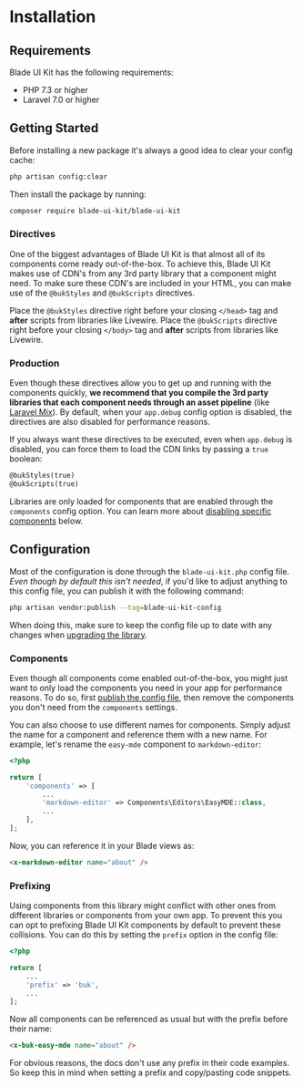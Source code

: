 # Installation

## Requirements

Blade UI Kit has the following requirements:

- PHP 7.3 or higher
- Laravel 7.0 or higher

## Getting Started

Before installing a new package it's always a good idea to clear your config cache:

```bash
php artisan config:clear
```

Then install the package by running:

```bash
composer require blade-ui-kit/blade-ui-kit
```

### Directives

One of the biggest advantages of Blade UI Kit is that almost all of its components come ready out-of-the-box. To achieve this, Blade UI Kit makes use of CDN's from any 3rd party library that a component might need. To make sure these CDN's are included in your HTML, you can make use of the `@bukStyles` and `@bukScripts` directives.

Place the `@bukStyles` directive right before your closing `</head>` tag and **after** scripts from libraries like Livewire. Place the `@bukScripts` directive right before your closing `</body>` tag and **after** scripts from libraries like Livewire.

### Production

Even though these directives allow you to get up and running with the components quickly, **we recommend that you compile the 3rd party libraries that each component needs through an asset pipeline** (like [Laravel Mix](https://github.com/JeffreyWay/laravel-mix)). By default, when your `app.debug` config option is disabled, the directives are also disabled for performance reasons. 

If you always want these directives to be executed, even when `app.debug` is disabled, you can force them to load the CDN links by passing a `true` boolean:

```html
@bukStyles(true)
@bukScripts(true)
```

Libraries are only loaded for components that are enabled through the `components` config option. You can learn more about [disabling specific components](#components) below.

## Configuration

Most of the configuration is done through the `blade-ui-kit.php` config file. *Even though by default this isn't needed*, if you'd like to adjust anything to this config file, you can publish it with the following command:

```bash
php artisan vendor:publish --tag=blade-ui-kit-config
```

When doing this, make sure to keep the config file up to date with any changes when [upgrading the library](/docs/{{version}}/upgrade-guide).

### Components

Even though all components come enabled out-of-the-box, you might just want to only load the components you need in your app for performance reasons. To do so, first [publish the config file](/docs/{{version}}/installation#configuration), then remove the components you don't need from the `components` settings.

You can also choose to use different names for components. Simply adjust the name for a component and reference them with a new name. For example, let's rename the `easy-mde` component to `markdown-editor`:

```php
<?php

return [
    'components' => [
        ...
        'markdown-editor' => Components\Editors\EasyMDE::class,
        ...
    ],
];
```

Now, you can reference it in your Blade views as:

```html
<x-markdown-editor name="about" />
```

### Prefixing

Using components from this library might conflict with other ones from different libraries or components from your own app. To prevent this you can opt to prefixing Blade UI Kit components by default to prevent these collisions. You can do this by setting the `prefix` option in the config file:

```php
<?php

return [
    ...
    'prefix' => 'buk',
    ...
];
```

Now all components can be referenced as usual but with the prefix before their name:

```html
<x-buk-easy-mde name="about" />
```

For obvious reasons, the docs don't use any prefix in their code examples. So keep this in mind when setting a prefix and copy/pasting code snippets.
